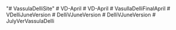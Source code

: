 "# VassulaDelliSite" 
#   V D - A p r i l  
 #   V D - A p r i l  
 #   V a s u l l a D e l l i F i n a l A p r i l  
 #   V D e l l i J u n e V e r s i o n  
 #   D e l l i V J u n e V e r s i o n  
 #   D e l l i V J u n e V e r s i o n  
 #   J u l y V e r V a s s u l a D e l l i  
 